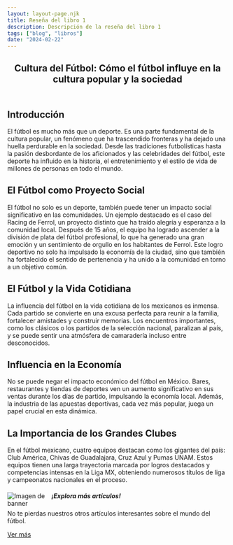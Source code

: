```yaml
---
layout: layout-page.njk
title: Reseña del libro 1
description: Descripción de la reseña del libro 1
tags: ["blog", "libros"]
date: "2024-02-22"
---
```


<article>
  <header>
    <h1>Cultura del Fútbol: Cómo el fútbol influye en la cultura popular y la sociedad</h1>
  </header>
  <section>
    <h2>Introducción</h2>
    <p>El fútbol es mucho más que un deporte. Es una parte fundamental de la cultura popular, un fenómeno que ha trascendido fronteras y ha dejado una huella perdurable en la sociedad. Desde las tradiciones futbolísticas hasta la pasión desbordante de los aficionados y las celebridades del fútbol, este deporte ha influido en la historia, el entretenimiento y el estilo de vida de millones de personas en todo el mundo.</p>
  </section>
  <section>
    <h2>El Fútbol como Proyecto Social</h2>
    <p>El fútbol no solo es un deporte, también puede tener un impacto social significativo en las comunidades. Un ejemplo destacado es el caso del Racing de Ferrol, un proyecto distinto que ha traído alegría y esperanza a la comunidad local. Después de 15 años, el equipo ha logrado ascender a la división de plata del fútbol profesional, lo que ha generado una gran emoción y un sentimiento de orgullo en los habitantes de Ferrol. Este logro deportivo no solo ha impulsado la economía de la ciudad, sino que también ha fortalecido el sentido de pertenencia y ha unido a la comunidad en torno a un objetivo común.</p>
  </section>
  <section>
    <h2>El Fútbol y la Vida Cotidiana</h2>
    <p>La influencia del fútbol en la vida cotidiana de los mexicanos es inmensa. Cada partido se convierte en una excusa perfecta para reunir a la familia, fortalecer amistades y construir memorias. Los encuentros importantes, como los clásicos o los partidos de la selección nacional, paralizan al país, y se puede sentir una atmósfera de camaradería incluso entre desconocidos.</p>
  </section>
  <section>
    <h2>Influencia en la Economía</h2>
    <p>No se puede negar el impacto económico del fútbol en México. Bares, restaurantes y tiendas de deportes ven un aumento significativo en sus ventas durante los días de partido, impulsando la economía local. Además, la industria de las apuestas deportivas, cada vez más popular, juega un papel crucial en esta dinámica.</p>
  </section>
  <section>
    <h2>La Importancia de los Grandes Clubes</h2>
    <p>En el fútbol mexicano, cuatro equipos destacan como los gigantes del país: Club América, Chivas de Guadalajara, Cruz Azul y Pumas UNAM. Estos equipos tienen una larga trayectoria marcada por logros destacados y competencias intensas en la Liga MX, obteniendo numerosos títulos de liga y campeonatos nacionales en el proceso.</p>
  </section>

<!-- Banner -->
<div class="list-group-item list-group-item-action text-center">
    <div class="d-flex align-items-center justify-content-center">
        <img src="https://th.bing.com/th/id/R.2d75f2a9352a4fb78cb9aa29e8aeb3e7?rik=UOr8FscRVB40DA&pid=ImgRaw&r=0" alt="Imagen de banner" class="mr-3" style="max-width: 20%; height: auto; float: left;">
        <div>
            <h5 class="mb-1">¡Explora más artículos!</h5>
            <p class="mb-1">No te pierdas nuestros otros artículos interesantes sobre el mundo del fútbol.</p>
            <a href="/blog" class="btn btn-primary">Ver más</a>
        </div>
    </div>
</div>